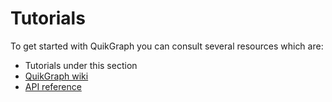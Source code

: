 # Tutorials

To get started with QuikGraph you can consult several resources which are:
- Tutorials under this section
- [QuikGraph wiki](https://github.com/KeRNeLith/QuikGraph/wiki)
- [API reference](../api/index.md)